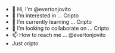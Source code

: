 - 👋 Hi, I’m @evertonjovito
- 👀 I’m interested in ... Cripto
- 🌱 I’m currently learning ... Cripto
- 💞️ I’m looking to collaborate on ... Cripto
- 📫 How to reach me ... @evertonjovito
- Just cripto

<!---
evertonjovito/evertonjovito is a ✨ special ✨ repository because its `README.md` (this file) appears on your GitHub profile.
You can click the Preview link to take a look at your changes.
--->
